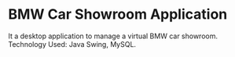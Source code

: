 # BMW Car Showroom Application
 It a desktop application to manage a virtual BMW car showroom. Technology Used: Java Swing, MySQL.
